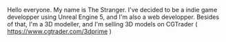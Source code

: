 Hello everyone. My name is The Stranger. I've decided to be a indie game developper using Unreal Engine 5, and I'm also a web developper.
Besides of that, I'm a 3D modeller, and I'm selling 3D models on CGTrader ( https://www.cgtrader.com/3dprime )
